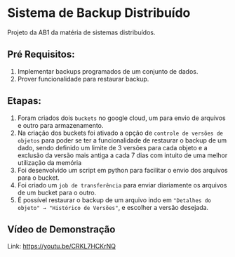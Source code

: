 # Sistema de Backup Distribuído
Projeto da AB1 da matéria de sistemas distribuídos.

## Pré Requisitos:
1. Implementar backups programados de um conjunto de dados.
2. Prover funcionalidade para restaurar backup.

## Etapas:

1. Foram criados dois `buckets` no google cloud, um para envio de arquivos e outro para armazenamento.
2.  Na criação dos buckets foi ativado a opção de `controle de versões de objetos` para poder se ter a funcionalidade de restaurar o backup de um dado, sendo definido um limite de 3 versões para cada objeto e a exclusão da versão mais antiga a cada 7 dias com intuito de uma melhor utilização da memória
4. Foi desenvolvido um script em python para facilitar o envio dos arquivos para o bucket.
5. Foi criado um `job de transferência` para enviar diariamente os arquivos de um bucket para o outro.
6. É possível restaurar o backup de um arquivo indo em `"Detalhes do objeto" → "Histórico de Versões"`, e escolher a versão desejada.

## Vídeo de Demonstração
Link: https://youtu.be/CRKL7HCKrNQ
